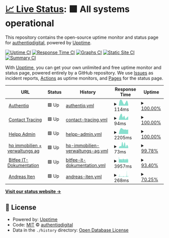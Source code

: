 # [📈 Live Status](https://authentiqdigital.github.io/upptime): <!--live status--> **🟩 All systems operational**

This repository contains the open-source uptime monitor and status page for [authentiqdigital](https://www.authentiq.ch), powered by [Upptime](https://github.com/upptime/upptime).

[![Uptime CI](https://github.com/authentiqdigital/upptime/workflows/Uptime%20CI/badge.svg)](https://github.com/authentiqdigital/upptime/actions?query=workflow%3A%22Uptime+CI%22)
[![Response Time CI](https://github.com/authentiqdigital/upptime/workflows/Response%20Time%20CI/badge.svg)](https://github.com/authentiqdigital/upptime/actions?query=workflow%3A%22Response+Time+CI%22)
[![Graphs CI](https://github.com/authentiqdigital/upptime/workflows/Graphs%20CI/badge.svg)](https://github.com/authentiqdigital/upptime/actions?query=workflow%3A%22Graphs+CI%22)
[![Static Site CI](https://github.com/authentiqdigital/upptime/workflows/Static%20Site%20CI/badge.svg)](https://github.com/authentiqdigital/upptime/actions?query=workflow%3A%22Static+Site+CI%22)
[![Summary CI](https://github.com/authentiqdigital/upptime/workflows/Summary%20CI/badge.svg)](https://github.com/authentiqdigital/upptime/actions?query=workflow%3A%22Summary+CI%22)

With [Upptime](https://upptime.js.org), you can get your own unlimited and free uptime monitor and status page, powered entirely by a GitHub repository. We use [Issues](https://github.com/authentiqdigital/upptime/issues) as incident reports, [Actions](https://github.com/authentiqdigital/upptime/actions) as uptime monitors, and [Pages](https://authentiqdigital.github.io/upptime) for the status page.

<!--start: status pages-->
<!-- This summary is generated by Upptime (https://github.com/upptime/upptime) -->
<!-- Do not edit this manually, your changes will be overwritten -->
<!-- prettier-ignore -->
| URL | Status | History | Response Time | Uptime |
| --- | ------ | ------- | ------------- | ------ |
| <img alt="" src="https://favicons.githubusercontent.com/www.authentiq.ch" height="13"> [Authentiq](https://www.authentiq.ch) | 🟩 Up | [authentiq.yml](https://github.com/authentiqdigital/upptime/commits/HEAD/history/authentiq.yml) | <details><summary><img alt="Response time graph" src="./graphs/authentiq/response-time-week.png" height="20"> 114ms</summary><br><a href="https://authentiqdigital.github.io/upptime/history/authentiq"><img alt="Response time 305" src="https://img.shields.io/endpoint?url=https%3A%2F%2Fraw.githubusercontent.com%2Fauthentiqdigital%2Fupptime%2FHEAD%2Fapi%2Fauthentiq%2Fresponse-time.json"></a><br><a href="https://authentiqdigital.github.io/upptime/history/authentiq"><img alt="24-hour response time 41" src="https://img.shields.io/endpoint?url=https%3A%2F%2Fraw.githubusercontent.com%2Fauthentiqdigital%2Fupptime%2FHEAD%2Fapi%2Fauthentiq%2Fresponse-time-day.json"></a><br><a href="https://authentiqdigital.github.io/upptime/history/authentiq"><img alt="7-day response time 114" src="https://img.shields.io/endpoint?url=https%3A%2F%2Fraw.githubusercontent.com%2Fauthentiqdigital%2Fupptime%2FHEAD%2Fapi%2Fauthentiq%2Fresponse-time-week.json"></a><br><a href="https://authentiqdigital.github.io/upptime/history/authentiq"><img alt="30-day response time 112" src="https://img.shields.io/endpoint?url=https%3A%2F%2Fraw.githubusercontent.com%2Fauthentiqdigital%2Fupptime%2FHEAD%2Fapi%2Fauthentiq%2Fresponse-time-month.json"></a><br><a href="https://authentiqdigital.github.io/upptime/history/authentiq"><img alt="1-year response time 305" src="https://img.shields.io/endpoint?url=https%3A%2F%2Fraw.githubusercontent.com%2Fauthentiqdigital%2Fupptime%2FHEAD%2Fapi%2Fauthentiq%2Fresponse-time-year.json"></a></details> | <details><summary><a href="https://authentiqdigital.github.io/upptime/history/authentiq">100.00%</a></summary><a href="https://authentiqdigital.github.io/upptime/history/authentiq"><img alt="All-time uptime 67.96%" src="https://img.shields.io/endpoint?url=https%3A%2F%2Fraw.githubusercontent.com%2Fauthentiqdigital%2Fupptime%2FHEAD%2Fapi%2Fauthentiq%2Fuptime.json"></a><br><a href="https://authentiqdigital.github.io/upptime/history/authentiq"><img alt="24-hour uptime 100.00%" src="https://img.shields.io/endpoint?url=https%3A%2F%2Fraw.githubusercontent.com%2Fauthentiqdigital%2Fupptime%2FHEAD%2Fapi%2Fauthentiq%2Fuptime-day.json"></a><br><a href="https://authentiqdigital.github.io/upptime/history/authentiq"><img alt="7-day uptime 100.00%" src="https://img.shields.io/endpoint?url=https%3A%2F%2Fraw.githubusercontent.com%2Fauthentiqdigital%2Fupptime%2FHEAD%2Fapi%2Fauthentiq%2Fuptime-week.json"></a><br><a href="https://authentiqdigital.github.io/upptime/history/authentiq"><img alt="30-day uptime 100.00%" src="https://img.shields.io/endpoint?url=https%3A%2F%2Fraw.githubusercontent.com%2Fauthentiqdigital%2Fupptime%2FHEAD%2Fapi%2Fauthentiq%2Fuptime-month.json"></a><br><a href="https://authentiqdigital.github.io/upptime/history/authentiq"><img alt="1-year uptime 67.96%" src="https://img.shields.io/endpoint?url=https%3A%2F%2Fraw.githubusercontent.com%2Fauthentiqdigital%2Fupptime%2FHEAD%2Fapi%2Fauthentiq%2Fuptime-year.json"></a></details>
| <img alt="" src="https://favicons.githubusercontent.com/ct.authentiq.ch" height="13"> [Contact Tracing](https://ct.authentiq.ch) | 🟩 Up | [contact-tracing.yml](https://github.com/authentiqdigital/upptime/commits/HEAD/history/contact-tracing.yml) | <details><summary><img alt="Response time graph" src="./graphs/contact-tracing/response-time-week.png" height="20"> 94ms</summary><br><a href="https://authentiqdigital.github.io/upptime/history/contact-tracing"><img alt="Response time 247" src="https://img.shields.io/endpoint?url=https%3A%2F%2Fraw.githubusercontent.com%2Fauthentiqdigital%2Fupptime%2FHEAD%2Fapi%2Fcontact-tracing%2Fresponse-time.json"></a><br><a href="https://authentiqdigital.github.io/upptime/history/contact-tracing"><img alt="24-hour response time 95" src="https://img.shields.io/endpoint?url=https%3A%2F%2Fraw.githubusercontent.com%2Fauthentiqdigital%2Fupptime%2FHEAD%2Fapi%2Fcontact-tracing%2Fresponse-time-day.json"></a><br><a href="https://authentiqdigital.github.io/upptime/history/contact-tracing"><img alt="7-day response time 94" src="https://img.shields.io/endpoint?url=https%3A%2F%2Fraw.githubusercontent.com%2Fauthentiqdigital%2Fupptime%2FHEAD%2Fapi%2Fcontact-tracing%2Fresponse-time-week.json"></a><br><a href="https://authentiqdigital.github.io/upptime/history/contact-tracing"><img alt="30-day response time 96" src="https://img.shields.io/endpoint?url=https%3A%2F%2Fraw.githubusercontent.com%2Fauthentiqdigital%2Fupptime%2FHEAD%2Fapi%2Fcontact-tracing%2Fresponse-time-month.json"></a><br><a href="https://authentiqdigital.github.io/upptime/history/contact-tracing"><img alt="1-year response time 247" src="https://img.shields.io/endpoint?url=https%3A%2F%2Fraw.githubusercontent.com%2Fauthentiqdigital%2Fupptime%2FHEAD%2Fapi%2Fcontact-tracing%2Fresponse-time-year.json"></a></details> | <details><summary><a href="https://authentiqdigital.github.io/upptime/history/contact-tracing">100.00%</a></summary><a href="https://authentiqdigital.github.io/upptime/history/contact-tracing"><img alt="All-time uptime 25.94%" src="https://img.shields.io/endpoint?url=https%3A%2F%2Fraw.githubusercontent.com%2Fauthentiqdigital%2Fupptime%2FHEAD%2Fapi%2Fcontact-tracing%2Fuptime.json"></a><br><a href="https://authentiqdigital.github.io/upptime/history/contact-tracing"><img alt="24-hour uptime 100.00%" src="https://img.shields.io/endpoint?url=https%3A%2F%2Fraw.githubusercontent.com%2Fauthentiqdigital%2Fupptime%2FHEAD%2Fapi%2Fcontact-tracing%2Fuptime-day.json"></a><br><a href="https://authentiqdigital.github.io/upptime/history/contact-tracing"><img alt="7-day uptime 100.00%" src="https://img.shields.io/endpoint?url=https%3A%2F%2Fraw.githubusercontent.com%2Fauthentiqdigital%2Fupptime%2FHEAD%2Fapi%2Fcontact-tracing%2Fuptime-week.json"></a><br><a href="https://authentiqdigital.github.io/upptime/history/contact-tracing"><img alt="30-day uptime 100.00%" src="https://img.shields.io/endpoint?url=https%3A%2F%2Fraw.githubusercontent.com%2Fauthentiqdigital%2Fupptime%2FHEAD%2Fapi%2Fcontact-tracing%2Fuptime-month.json"></a><br><a href="https://authentiqdigital.github.io/upptime/history/contact-tracing"><img alt="1-year uptime 25.94%" src="https://img.shields.io/endpoint?url=https%3A%2F%2Fraw.githubusercontent.com%2Fauthentiqdigital%2Fupptime%2FHEAD%2Fapi%2Fcontact-tracing%2Fuptime-year.json"></a></details>
| <img alt="" src="https://favicons.githubusercontent.com/admin.helpp-app.ch" height="13"> [Helpp Admin](https://admin.helpp-app.ch) | 🟩 Up | [helpp-admin.yml](https://github.com/authentiqdigital/upptime/commits/HEAD/history/helpp-admin.yml) | <details><summary><img alt="Response time graph" src="./graphs/helpp-admin/response-time-week.png" height="20"> 2205ms</summary><br><a href="https://authentiqdigital.github.io/upptime/history/helpp-admin"><img alt="Response time 2015" src="https://img.shields.io/endpoint?url=https%3A%2F%2Fraw.githubusercontent.com%2Fauthentiqdigital%2Fupptime%2FHEAD%2Fapi%2Fhelpp-admin%2Fresponse-time.json"></a><br><a href="https://authentiqdigital.github.io/upptime/history/helpp-admin"><img alt="24-hour response time 2132" src="https://img.shields.io/endpoint?url=https%3A%2F%2Fraw.githubusercontent.com%2Fauthentiqdigital%2Fupptime%2FHEAD%2Fapi%2Fhelpp-admin%2Fresponse-time-day.json"></a><br><a href="https://authentiqdigital.github.io/upptime/history/helpp-admin"><img alt="7-day response time 2205" src="https://img.shields.io/endpoint?url=https%3A%2F%2Fraw.githubusercontent.com%2Fauthentiqdigital%2Fupptime%2FHEAD%2Fapi%2Fhelpp-admin%2Fresponse-time-week.json"></a><br><a href="https://authentiqdigital.github.io/upptime/history/helpp-admin"><img alt="30-day response time 2199" src="https://img.shields.io/endpoint?url=https%3A%2F%2Fraw.githubusercontent.com%2Fauthentiqdigital%2Fupptime%2FHEAD%2Fapi%2Fhelpp-admin%2Fresponse-time-month.json"></a><br><a href="https://authentiqdigital.github.io/upptime/history/helpp-admin"><img alt="1-year response time 2015" src="https://img.shields.io/endpoint?url=https%3A%2F%2Fraw.githubusercontent.com%2Fauthentiqdigital%2Fupptime%2FHEAD%2Fapi%2Fhelpp-admin%2Fresponse-time-year.json"></a></details> | <details><summary><a href="https://authentiqdigital.github.io/upptime/history/helpp-admin">100.00%</a></summary><a href="https://authentiqdigital.github.io/upptime/history/helpp-admin"><img alt="All-time uptime 99.95%" src="https://img.shields.io/endpoint?url=https%3A%2F%2Fraw.githubusercontent.com%2Fauthentiqdigital%2Fupptime%2FHEAD%2Fapi%2Fhelpp-admin%2Fuptime.json"></a><br><a href="https://authentiqdigital.github.io/upptime/history/helpp-admin"><img alt="24-hour uptime 100.00%" src="https://img.shields.io/endpoint?url=https%3A%2F%2Fraw.githubusercontent.com%2Fauthentiqdigital%2Fupptime%2FHEAD%2Fapi%2Fhelpp-admin%2Fuptime-day.json"></a><br><a href="https://authentiqdigital.github.io/upptime/history/helpp-admin"><img alt="7-day uptime 100.00%" src="https://img.shields.io/endpoint?url=https%3A%2F%2Fraw.githubusercontent.com%2Fauthentiqdigital%2Fupptime%2FHEAD%2Fapi%2Fhelpp-admin%2Fuptime-week.json"></a><br><a href="https://authentiqdigital.github.io/upptime/history/helpp-admin"><img alt="30-day uptime 100.00%" src="https://img.shields.io/endpoint?url=https%3A%2F%2Fraw.githubusercontent.com%2Fauthentiqdigital%2Fupptime%2FHEAD%2Fapi%2Fhelpp-admin%2Fuptime-month.json"></a><br><a href="https://authentiqdigital.github.io/upptime/history/helpp-admin"><img alt="1-year uptime 99.95%" src="https://img.shields.io/endpoint?url=https%3A%2F%2Fraw.githubusercontent.com%2Fauthentiqdigital%2Fupptime%2FHEAD%2Fapi%2Fhelpp-admin%2Fuptime-year.json"></a></details>
| <img alt="" src="https://favicons.githubusercontent.com/www.immo-hp.ch" height="13"> [hp immobilien + verwaltungs ag](https://www.immo-hp.ch) | 🟩 Up | [hp-immobilien-verwaltungs-ag.yml](https://github.com/authentiqdigital/upptime/commits/HEAD/history/hp-immobilien-verwaltungs-ag.yml) | <details><summary><img alt="Response time graph" src="./graphs/hp-immobilien-verwaltungs-ag/response-time-week.png" height="20"> 73ms</summary><br><a href="https://authentiqdigital.github.io/upptime/history/hp-immobilien-verwaltungs-ag"><img alt="Response time 276" src="https://img.shields.io/endpoint?url=https%3A%2F%2Fraw.githubusercontent.com%2Fauthentiqdigital%2Fupptime%2FHEAD%2Fapi%2Fhp-immobilien-verwaltungs-ag%2Fresponse-time.json"></a><br><a href="https://authentiqdigital.github.io/upptime/history/hp-immobilien-verwaltungs-ag"><img alt="24-hour response time 31" src="https://img.shields.io/endpoint?url=https%3A%2F%2Fraw.githubusercontent.com%2Fauthentiqdigital%2Fupptime%2FHEAD%2Fapi%2Fhp-immobilien-verwaltungs-ag%2Fresponse-time-day.json"></a><br><a href="https://authentiqdigital.github.io/upptime/history/hp-immobilien-verwaltungs-ag"><img alt="7-day response time 73" src="https://img.shields.io/endpoint?url=https%3A%2F%2Fraw.githubusercontent.com%2Fauthentiqdigital%2Fupptime%2FHEAD%2Fapi%2Fhp-immobilien-verwaltungs-ag%2Fresponse-time-week.json"></a><br><a href="https://authentiqdigital.github.io/upptime/history/hp-immobilien-verwaltungs-ag"><img alt="30-day response time 276" src="https://img.shields.io/endpoint?url=https%3A%2F%2Fraw.githubusercontent.com%2Fauthentiqdigital%2Fupptime%2FHEAD%2Fapi%2Fhp-immobilien-verwaltungs-ag%2Fresponse-time-month.json"></a><br><a href="https://authentiqdigital.github.io/upptime/history/hp-immobilien-verwaltungs-ag"><img alt="1-year response time 276" src="https://img.shields.io/endpoint?url=https%3A%2F%2Fraw.githubusercontent.com%2Fauthentiqdigital%2Fupptime%2FHEAD%2Fapi%2Fhp-immobilien-verwaltungs-ag%2Fresponse-time-year.json"></a></details> | <details><summary><a href="https://authentiqdigital.github.io/upptime/history/hp-immobilien-verwaltungs-ag">99.78%</a></summary><a href="https://authentiqdigital.github.io/upptime/history/hp-immobilien-verwaltungs-ag"><img alt="All-time uptime 99.94%" src="https://img.shields.io/endpoint?url=https%3A%2F%2Fraw.githubusercontent.com%2Fauthentiqdigital%2Fupptime%2FHEAD%2Fapi%2Fhp-immobilien-verwaltungs-ag%2Fuptime.json"></a><br><a href="https://authentiqdigital.github.io/upptime/history/hp-immobilien-verwaltungs-ag"><img alt="24-hour uptime 100.00%" src="https://img.shields.io/endpoint?url=https%3A%2F%2Fraw.githubusercontent.com%2Fauthentiqdigital%2Fupptime%2FHEAD%2Fapi%2Fhp-immobilien-verwaltungs-ag%2Fuptime-day.json"></a><br><a href="https://authentiqdigital.github.io/upptime/history/hp-immobilien-verwaltungs-ag"><img alt="7-day uptime 99.78%" src="https://img.shields.io/endpoint?url=https%3A%2F%2Fraw.githubusercontent.com%2Fauthentiqdigital%2Fupptime%2FHEAD%2Fapi%2Fhp-immobilien-verwaltungs-ag%2Fuptime-week.json"></a><br><a href="https://authentiqdigital.github.io/upptime/history/hp-immobilien-verwaltungs-ag"><img alt="30-day uptime 99.94%" src="https://img.shields.io/endpoint?url=https%3A%2F%2Fraw.githubusercontent.com%2Fauthentiqdigital%2Fupptime%2FHEAD%2Fapi%2Fhp-immobilien-verwaltungs-ag%2Fuptime-month.json"></a><br><a href="https://authentiqdigital.github.io/upptime/history/hp-immobilien-verwaltungs-ag"><img alt="1-year uptime 99.94%" src="https://img.shields.io/endpoint?url=https%3A%2F%2Fraw.githubusercontent.com%2Fauthentiqdigital%2Fupptime%2FHEAD%2Fapi%2Fhp-immobilien-verwaltungs-ag%2Fuptime-year.json"></a></details>
| <img alt="" src="https://favicons.githubusercontent.com/www.doku.ch" height="13"> [Bitfee IT-Dokumentation](https://www.doku.ch) | 🟩 Up | [bitfee-it-dokumentation.yml](https://github.com/authentiqdigital/upptime/commits/HEAD/history/bitfee-it-dokumentation.yml) | <details><summary><img alt="Response time graph" src="./graphs/bitfee-it-dokumentation/response-time-week.png" height="20"> 3957ms</summary><br><a href="https://authentiqdigital.github.io/upptime/history/bitfee-it-dokumentation"><img alt="Response time 4141" src="https://img.shields.io/endpoint?url=https%3A%2F%2Fraw.githubusercontent.com%2Fauthentiqdigital%2Fupptime%2FHEAD%2Fapi%2Fbitfee-it-dokumentation%2Fresponse-time.json"></a><br><a href="https://authentiqdigital.github.io/upptime/history/bitfee-it-dokumentation"><img alt="24-hour response time 4181" src="https://img.shields.io/endpoint?url=https%3A%2F%2Fraw.githubusercontent.com%2Fauthentiqdigital%2Fupptime%2FHEAD%2Fapi%2Fbitfee-it-dokumentation%2Fresponse-time-day.json"></a><br><a href="https://authentiqdigital.github.io/upptime/history/bitfee-it-dokumentation"><img alt="7-day response time 3957" src="https://img.shields.io/endpoint?url=https%3A%2F%2Fraw.githubusercontent.com%2Fauthentiqdigital%2Fupptime%2FHEAD%2Fapi%2Fbitfee-it-dokumentation%2Fresponse-time-week.json"></a><br><a href="https://authentiqdigital.github.io/upptime/history/bitfee-it-dokumentation"><img alt="30-day response time 4141" src="https://img.shields.io/endpoint?url=https%3A%2F%2Fraw.githubusercontent.com%2Fauthentiqdigital%2Fupptime%2FHEAD%2Fapi%2Fbitfee-it-dokumentation%2Fresponse-time-month.json"></a><br><a href="https://authentiqdigital.github.io/upptime/history/bitfee-it-dokumentation"><img alt="1-year response time 4141" src="https://img.shields.io/endpoint?url=https%3A%2F%2Fraw.githubusercontent.com%2Fauthentiqdigital%2Fupptime%2FHEAD%2Fapi%2Fbitfee-it-dokumentation%2Fresponse-time-year.json"></a></details> | <details><summary><a href="https://authentiqdigital.github.io/upptime/history/bitfee-it-dokumentation">93.40%</a></summary><a href="https://authentiqdigital.github.io/upptime/history/bitfee-it-dokumentation"><img alt="All-time uptime 95.33%" src="https://img.shields.io/endpoint?url=https%3A%2F%2Fraw.githubusercontent.com%2Fauthentiqdigital%2Fupptime%2FHEAD%2Fapi%2Fbitfee-it-dokumentation%2Fuptime.json"></a><br><a href="https://authentiqdigital.github.io/upptime/history/bitfee-it-dokumentation"><img alt="24-hour uptime 91.69%" src="https://img.shields.io/endpoint?url=https%3A%2F%2Fraw.githubusercontent.com%2Fauthentiqdigital%2Fupptime%2FHEAD%2Fapi%2Fbitfee-it-dokumentation%2Fuptime-day.json"></a><br><a href="https://authentiqdigital.github.io/upptime/history/bitfee-it-dokumentation"><img alt="7-day uptime 93.40%" src="https://img.shields.io/endpoint?url=https%3A%2F%2Fraw.githubusercontent.com%2Fauthentiqdigital%2Fupptime%2FHEAD%2Fapi%2Fbitfee-it-dokumentation%2Fuptime-week.json"></a><br><a href="https://authentiqdigital.github.io/upptime/history/bitfee-it-dokumentation"><img alt="30-day uptime 95.33%" src="https://img.shields.io/endpoint?url=https%3A%2F%2Fraw.githubusercontent.com%2Fauthentiqdigital%2Fupptime%2FHEAD%2Fapi%2Fbitfee-it-dokumentation%2Fuptime-month.json"></a><br><a href="https://authentiqdigital.github.io/upptime/history/bitfee-it-dokumentation"><img alt="1-year uptime 95.33%" src="https://img.shields.io/endpoint?url=https%3A%2F%2Fraw.githubusercontent.com%2Fauthentiqdigital%2Fupptime%2FHEAD%2Fapi%2Fbitfee-it-dokumentation%2Fuptime-year.json"></a></details>
| <img alt="" src="https://favicons.githubusercontent.com/www.andreasiten.ch" height="13"> [Andreas Iten](https://www.andreasiten.ch) | 🟩 Up | [andreas-iten.yml](https://github.com/authentiqdigital/upptime/commits/HEAD/history/andreas-iten.yml) | <details><summary><img alt="Response time graph" src="./graphs/andreas-iten/response-time-week.png" height="20"> 268ms</summary><br><a href="https://authentiqdigital.github.io/upptime/history/andreas-iten"><img alt="Response time 286" src="https://img.shields.io/endpoint?url=https%3A%2F%2Fraw.githubusercontent.com%2Fauthentiqdigital%2Fupptime%2FHEAD%2Fapi%2Fandreas-iten%2Fresponse-time.json"></a><br><a href="https://authentiqdigital.github.io/upptime/history/andreas-iten"><img alt="24-hour response time 231" src="https://img.shields.io/endpoint?url=https%3A%2F%2Fraw.githubusercontent.com%2Fauthentiqdigital%2Fupptime%2FHEAD%2Fapi%2Fandreas-iten%2Fresponse-time-day.json"></a><br><a href="https://authentiqdigital.github.io/upptime/history/andreas-iten"><img alt="7-day response time 268" src="https://img.shields.io/endpoint?url=https%3A%2F%2Fraw.githubusercontent.com%2Fauthentiqdigital%2Fupptime%2FHEAD%2Fapi%2Fandreas-iten%2Fresponse-time-week.json"></a><br><a href="https://authentiqdigital.github.io/upptime/history/andreas-iten"><img alt="30-day response time 286" src="https://img.shields.io/endpoint?url=https%3A%2F%2Fraw.githubusercontent.com%2Fauthentiqdigital%2Fupptime%2FHEAD%2Fapi%2Fandreas-iten%2Fresponse-time-month.json"></a><br><a href="https://authentiqdigital.github.io/upptime/history/andreas-iten"><img alt="1-year response time 286" src="https://img.shields.io/endpoint?url=https%3A%2F%2Fraw.githubusercontent.com%2Fauthentiqdigital%2Fupptime%2FHEAD%2Fapi%2Fandreas-iten%2Fresponse-time-year.json"></a></details> | <details><summary><a href="https://authentiqdigital.github.io/upptime/history/andreas-iten">70.25%</a></summary><a href="https://authentiqdigital.github.io/upptime/history/andreas-iten"><img alt="All-time uptime 89.42%" src="https://img.shields.io/endpoint?url=https%3A%2F%2Fraw.githubusercontent.com%2Fauthentiqdigital%2Fupptime%2FHEAD%2Fapi%2Fandreas-iten%2Fuptime.json"></a><br><a href="https://authentiqdigital.github.io/upptime/history/andreas-iten"><img alt="24-hour uptime 59.58%" src="https://img.shields.io/endpoint?url=https%3A%2F%2Fraw.githubusercontent.com%2Fauthentiqdigital%2Fupptime%2FHEAD%2Fapi%2Fandreas-iten%2Fuptime-day.json"></a><br><a href="https://authentiqdigital.github.io/upptime/history/andreas-iten"><img alt="7-day uptime 70.25%" src="https://img.shields.io/endpoint?url=https%3A%2F%2Fraw.githubusercontent.com%2Fauthentiqdigital%2Fupptime%2FHEAD%2Fapi%2Fandreas-iten%2Fuptime-week.json"></a><br><a href="https://authentiqdigital.github.io/upptime/history/andreas-iten"><img alt="30-day uptime 89.42%" src="https://img.shields.io/endpoint?url=https%3A%2F%2Fraw.githubusercontent.com%2Fauthentiqdigital%2Fupptime%2FHEAD%2Fapi%2Fandreas-iten%2Fuptime-month.json"></a><br><a href="https://authentiqdigital.github.io/upptime/history/andreas-iten"><img alt="1-year uptime 89.42%" src="https://img.shields.io/endpoint?url=https%3A%2F%2Fraw.githubusercontent.com%2Fauthentiqdigital%2Fupptime%2FHEAD%2Fapi%2Fandreas-iten%2Fuptime-year.json"></a></details>

<!--end: status pages-->

[**Visit our status website →**](https://authentiqdigital.github.io/upptime)

## 📄 License

- Powered by: [Upptime](https://github.com/upptime/upptime)
- Code: [MIT](./LICENSE) © [authentiqdigital](https://www.authentiq.ch)
- Data in the `./history` directory: [Open Database License](https://opendatacommons.org/licenses/odbl/1-0/)
